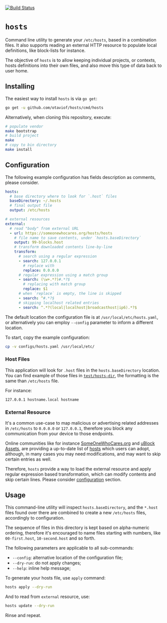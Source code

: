 [![Build Status](https://travis-ci.com/otaviof/hosts.svg?branch=master)](https://travis-ci.com/otaviof/hosts)

# `hosts`

Command line utility to generate your `/etc/hosts`, based in a combination files. It also supports
reading an external HTTP resource to populate local definitions, like block-lists for instance.

The objective of `hosts` is to allow keeping individual projects, or contexts, hosts definitions
into their own files, and also move this type of data back to user home.

## Installing

The easiest way to install `hosts` is via `go get`:

``` bash
go get -u github.com/otaviof/hosts/cmd/hosts
```

Alternatively, when cloning this repository, execute:

``` bash
# populate vendor
make bootstrap
# build project
make
# copy to bin directory
make install
```

## Configuration

The following example configuration has fields description as comments, please consider.

``` yaml
hosts:
  # base directory where to look for `.host` files
  baseDirectory: ~/.hosts
  # final output file
  output: /etc/hosts

# external resources
external:
  # read "body" from external URL
  - url: https://someonewhocares.org/hosts/hosts
    # file name to save contents, under `hosts.baseDirectory`
    output: 99-blocks.host
    # transform downloaded contents line-by-line
    transform:
      # search using a regular expression
      - search: 127.0.0.1
        # replace with
        replace: 0.0.0.0
      # regular expression using a match group
      - search: (\w+.*?)#.*?$
        # replacing with match group
        replace: $1
      # when `replace` is empty, the line is skipped
      - search: ^#.*?$
      # skipping localhost related entries
      - search: ^.*?(local|localhost|broadcasthost|ip6).*?$
```

The default location the configuration file is at `/usr/local/etc/hosts.yaml`, or alternatively
you can employ `--config` parameter to inform a different location.

To start, copy the example configuration:

``` bash
cp -v configs/hosts.yaml /usr/local/etc/
```

### Host Files

This application will look for `.host` files in the `hosts.baseDirectory` location. You can find
example of those files in
[`test/hosts-dir`](https://github.com/otaviof/hosts/tree/master/test/hosts-dir), the formatting is
the same than `/etc/hosts` file.

For instance:

```
127.0.0.1 hostname.local hostname
```

### External Resource

It's a common use-case to map malicious or advertising related addresses in `/etc/hosts` to
`0.0.0.0` or `127.0.0.1`, therefore you block any communication from your device to those endpoints.

Online communities like for instance [SomeOneWhoCares.org](https://someonewhocares.org) and
[uBlock Assets](https://github.com/uBlockOrigin/uAssets), are providing a up-to-date list of
[hosts](https://github.com/uBlockOrigin/uAssets/tree/master/thirdparties) which users can adopt,
although, in many cases you may need modifications, and may want to skip certain entries as well.

Therefore, `hosts` provide a way to load the external resource and apply regular expression based
transformation, which can modify contents and skip certain lines. Please consider
[configuration](#configuration) section.

## Usage

This command-line utility will inspect `hosts.baseDirectory`, and the `*.host` files found over
there are combined to create a new `/etc/hosts` files, accordingly to configuration.

The sequence of files in this directory is kept based on alpha-numeric ordering, therefore it's
encouraged to name files starting with numbers, like `00-first.host`, `10-second.host` and so forth.

The following parameters are applicable to all sub-commands:

- `--config`: alternative location of the configuration file;
- `--dry-run`: do not apply changes;
- `--help`: inline help message;

To generate your hosts file, use `apply` command:

``` bash
hosts apply --dry-run
```

And to read from `external` resource, use:

``` bash
hosts update --dry-run
```

Rinse and repeat.
